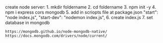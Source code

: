 create node server:
    1. mkdir foldername
    2. cd foldername
    3. npm init -y
    4. npm i express cors mongodb
    5. add in scriopts file at package.json
        "start": "node index.js",
        "start-dev": "nodemon index.js",
    6. create index.js
    7. set database in mongodb

    https://mongodb.github.io/node-mongodb-native/
    https://docs.mongodb.com/drivers/node/current/